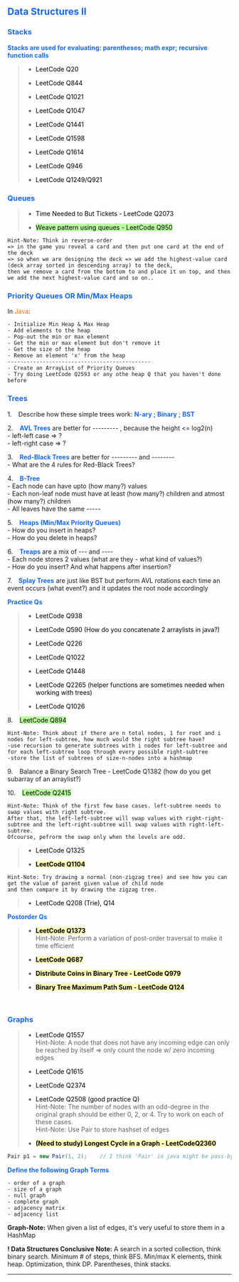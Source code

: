 <h2 style="color:#1669f0">Data Structures II</h2>

<h3 style="color:#1669f0">Stacks</h3>

<strong style="color:#1669f0">Stacks are used for evaluating: parentheses; math expr; recursive function calls</strong>

> - <a style="color:#000000">LeetCode Q20</a>
>
> - <a style="color:#000000">LeetCode Q844</a>
>
> - <a style="color:#000000">LeetCode Q1021</a>
>
> - <a style="color:#000000">LeetCode Q1047</a>
>
> - <a style="color:#000000">LeetCode Q1441</a>
>
> - <a style="color:#000000">LeetCode Q1598</a>
>
> - <a style="color:#000000">LeetCode Q1614</a>
>
> - <a style="color:#000000">LeetCode Q946</a>
>
> - <a style="color:#000000">LeetCode Q1249/Q921</a>


<h3 style="color:#1669f0">Queues</h3>

> - <a style="color:#000000">Time Needed to But Tickets - LeetCode Q2073</a>
>
> - <mark style="background-color:#bbffa1">Weave pattern using queues - LeetCode Q950</mark><br>

    Hint-Note: Think in reverse-order
    => in the game you reveal a card and then put one card at the end of the deck
    => so when we are designing the deck => we add the highest-value card (deck array sorted in descending array) to the deck,
    then we remove a card from the bottom to and place it on top, and then we add the next highest-value card and so on..

<h3 style="color:#1669f0">Priority Queues OR Min/Max Heaps</h3>

In <span style="color:#fc6b03">Java</span>:
    
    - Initialize Min Heap & Max Heap
    - Add elements to the heap
    - Pop-out the min or max element
    - Get the min or max element but don't remove it
    - Get the size of the heap
    - Remove an element 'x' from the heap
    ---------------------------------------------
    - Create an ArrayList of Priority Queues
    - Try doing LeetCode Q2593 or any othe heap Q that you haven't done before

<h3 style="color:#1669f0">Trees</h3>

1\. &ensp; Describe how these simple trees work: <strong style="color:#1669f0">N-ary</strong> ; <strong style="color:#1669f0">Binary</strong> ; <strong style="color:#1669f0">BST</strong>

2\. &ensp; <strong style="color:#1669f0">AVL Trees</strong> are better for --------- , because the height <= log2(n) <br>
    - left-left case => ? <br>
    - left-right case => ? <br>

3\. &ensp; <strong style="color:#1669f0">Red-Black Trees</strong> are better for --------- and -------- <br>
    - What are the 4 rules for Red-Black Trees? <br>

4\. &ensp; <strong style="color:#1669f0">B-Tree</strong> <br>
    - Each node can have upto (how many?) values <br>
    - Each non-leaf node must have at least (how many?) children and atmost (how many?) children <br>
    - All leaves have the same ----- <br>

5\. &ensp; <strong style="color:#1669f0">Heaps (Min/Max Priority Queues)</strong> <br>
    - How do you insert in heaps? <br>
    - How do you delete in heaps? <br>

6\. &ensp; <strong style="color:#1669f0">Treaps</strong> are a mix of --- and ---- <br>
    - Each node stores 2 values (what are they - what kind of values?) <br>
    - How do you insert? And what happens after insertion? <br>

7\. &ensp; <strong style="color:#1669f0">Splay Trees</strong> are just like BST but perform AVL rotations each time an event occurs (what event?) and it updates the root node accordingly

<strong style="color:#1669f0">Practice Qs</strong>

> - <a style="color:#000000">LeetCode Q938</a>
>
> - <a style="color:#000000">LeetCode Q590 (How do you concatenate 2 arraylists in java?)</a>
>
> - <a style="color:#000000">LeetCode Q226</a>
>
> - <a style="color:#000000">LeetCode Q1022</a>
>
> - <a style="color:#000000">LeetCode Q1448</a>
>
> - <a style="color:#000000">LeetCode Q2265 (helper functions are sometimes needed when working with trees)</a>
>
> - <a style="color:#000000">LeetCode Q1026</a>

8\. &ensp; <mark style="background-color:#bbffa1">LeetCode Q894</mark>

    Hint-Note: Think about if there are n total nodes, 1 for root and i nodes for left-subtree, how much would the right subtree have?
    -use recursion to generate subtrees with i nodes for left-subtree and for each left-subtree loop through every possible right-subtree
    -store the list of subtrees of size-n-nodes into a hashmap

9\. &ensp; Balance a Binary Search Tree - LeetCode Q1382 (how do you get subarray of an arraylist?)

10\. &ensp; <mark style="background-color:#bbffa1">LeetCode Q2415</mark>

    Hint-Note: Think of the first few base cases. left-subtree needs to swap values with right subtree. 
    After that, the left-left-subtree will swap values with right-right-subtree and the left-right-subtree will swap values with right-left-subtree. 
    Ofcourse, pefrorm the swap only when the levels are odd.

> - <a style="color:#000000">LeetCode Q1325</a>
>
> - <mark style="background-color:#fffbb8"><strong>LeetCode Q1104</strong></mark>

    Hint-Note: Try drawing a normal (non-zigzag tree) and see how you can get the value of parent given value of child node 
    and then compare it by drawing the zigzag tree.
>
> - <a style="color:#000000">LeetCode Q208 (Trie), Q14</a>

<strong style="color:#1669f0">Postorder Qs</strong>

> - <mark style="background-color:#fffbb8"><strong>LeetCode Q1373</strong></mark>
> <br> Hint-Note: Perform a variation of post-order traversal to make it time efficient
>
> - <mark style="background-color:#fffbb8"><strong>LeetCode Q687</strong></mark>
>
> - <mark style="background-color:#fffbb8"><strong>Distribute Coins in Binary Tree - LeetCode Q979</strong></mark>
>
> - <mark style="background-color:#fffbb8"><strong>Binary Tree Maximum Path Sum - LeetCode Q124</strong></mark>

<br>

<h3 style="color:#1669f0">Graphs</h3>

> - <a style="color:#000000">LeetCode Q1557</a>
> <br>Hint-Note: A node that does not have any incoming edge can only be reached by itself => only count the node w/ zero incoming edges
>
> - <a style="color:#000000">LeetCode Q1615</a>
>
> - <a style="color:#000000">LeetCode Q2374</a>
>
> - <a style="color:#000000">LeetCode Q2508 (good practice Q)</a>
> <br>Hint-Note: The number of nodes with an odd-degree in the original graph should be either 0, 2, or 4. Try to work on each of these cases.
> <br>Hint-Note: Use Pair to store hashset of edges
>
> - <mark style="background-color:#fffbb8"><strong>(Need to study) Longest Cycle in a Graph - LeetCodeQ2360</strong></mark>

```java
Pair p1 = new Pair(1, 2);    // I think 'Pair' in java might be pass-by-value
```

<strong style="color:#1669f0">Define the following Graph Terms</strong>

    - order of a graph
    - size of a graph
    - null graph
    - complete graph
    - adjacency matrix
    - adjacency list

**Graph-Note:** When given a list of edges, it's very useful to store them in a HashMap

**! Data Structures Conclusive Note:** A search in a sorted collection, think binary search. Minimum # of steps, think BFS. Min/max K elements, think heap. Optimization, think DP. Parentheses, think stacks.

___________________________________________
